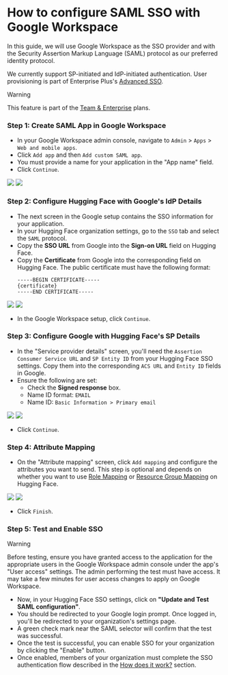 # How to configure SAML SSO with Google Workspace

In this guide, we will use Google Workspace as the SSO provider and with the Security Assertion Markup Language (SAML) protocol as our preferred identity protocol.

We currently support SP-initiated and IdP-initiated authentication. User provisioning is part of Enterprise Plus's [Advanced SSO](./enterprise-hub-advanced-sso).

> [!WARNING]
> This feature is part of the <a href="https://huggingface.co/enterprise">Team & Enterprise</a> plans.

### Step 1: Create SAML App in Google Workspace

- In your Google Workspace admin console, navigate to `Admin` > `Apps` > `Web and mobile apps`.
- Click `Add app` and then `Add custom SAML app`.
- You must provide a name for your application in the "App name" field.
- Click `Continue`.

<div class="flex justify-center">
<img class="block dark:hidden" src="https://huggingface.co/datasets/huggingface/documentation-images/resolve/main/hub/sso/sso-google-saml-app-details.png"/>
<img class="hidden dark:block" src="https://huggingface.co/datasets/huggingface/documentation-images/resolve/main/hub/sso/sso-google-saml-app-details-dark.png"/>
</div>

### Step 2: Configure Hugging Face with Google's IdP Details

- The next screen in the Google setup contains the SSO information for your application.
- In your Hugging Face organization settings, go to the `SSO` tab and select the `SAML` protocol.
- Copy the **SSO URL** from Google into the **Sign-on URL** field on Hugging Face.
- Copy the **Certificate** from Google into the corresponding field on Hugging Face. The public certificate must have the following format:
  ```
  -----BEGIN CERTIFICATE-----
  {certificate}
  -----END CERTIFICATE-----
  ```

<div class="flex justify-center">
<img class="block dark:hidden" src="https://huggingface.co/datasets/huggingface/documentation-images/resolve/main/hub/sso/sso-google-saml-idp-details.png"/>
<img class="hidden dark:block" src="https://huggingface.co/datasets/huggingface/documentation-images/resolve/main/hub/sso/sso-google-saml-idp-details-dark.png"/>
</div>

- In the Google Workspace setup, click `Continue`.

### Step 3: Configure Google with Hugging Face's SP Details

- In the "Service provider details" screen, you'll need the `Assertion Consumer Service URL` and `SP Entity ID` from your Hugging Face SSO settings. Copy them into the corresponding `ACS URL` and `Entity ID` fields in Google.
- Ensure the following are set:
    - Check the **Signed response** box.
    - Name ID format: `EMAIL`
    - Name ID: `Basic Information > Primary email`

<div class="flex justify-center">
<img class="block dark:hidden" src="https://huggingface.co/datasets/huggingface/documentation-images/resolve/main/hub/sso/sso-google-saml-sp-details.png"/>
<img class="hidden dark:block" src="https://huggingface.co/datasets/huggingface/documentation-images/resolve/main/hub/sso/sso-google-saml-sp-details-dark.png"/>
</div>

- Click `Continue`.

### Step 4: Attribute Mapping

- On the "Attribute mapping" screen, click `Add mapping` and configure the attributes you want to send. This step is optional and depends on whether you want to use [Role Mapping](./security-sso#role-mapping) or [Resource Group Mapping](./security-sso#resource-group-mapping) on Hugging Face.

<div class="flex justify-center">
<img class="block dark:hidden" src="https://huggingface.co/datasets/huggingface/documentation-images/resolve/main/hub/sso/sso-google-saml-attribute-mapping.png"/>
<img class="hidden dark:block" src="https://huggingface.co/datasets/huggingface/documentation-images/resolve/main/hub/sso/sso-google-saml-attribute-mapping-dark.png"/>
</div>

- Click `Finish`.

### Step 5: Test and Enable SSO

> [!WARNING]
> Before testing, ensure you have granted access to the application for the appropriate users in the Google Workspace admin console under the app's "User access" settings. The admin performing the test must have access. It may take a few minutes for user access changes to apply on Google Workspace.

- Now, in your Hugging Face SSO settings, click on **"Update and Test SAML configuration"**.
- You should be redirected to your Google login prompt. Once logged in, you'll be redirected to your organization's settings page.
- A green check mark near the SAML selector will confirm that the test was successful.
- Once the test is successful, you can enable SSO for your organization by clicking the "Enable" button.
- Once enabled, members of your organization must complete the SSO authentication flow described in the [How does it work?](./security-sso#how-does-it-work) section.